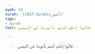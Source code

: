 ```yaml
---
ayah: 28
surah: '[[037-Surah|سورة]]'
tags:
- quran
text: قالوا إنكم كنتم تأتوننا عن اليمين

---
```

> قالوا إنكم كنتم تأتوننا عن اليمين
